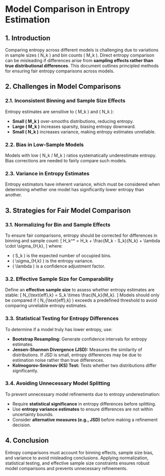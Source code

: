 # Model Comparison in Entropy Estimation

## 1. Introduction
Comparing entropy across different models is challenging due to variations in sample sizes \( N_k \) and bin counts \( M_k \). Direct entropy comparison can be misleading if differences arise from **sampling effects rather than true distributional differences**. This document outlines principled methods for ensuring fair entropy comparisons across models.

## 2. Challenges in Model Comparisons
### 2.1. Inconsistent Binning and Sample Size Effects
Entropy estimates are sensitive to \( M_k \) and \( N_k \):
- **Small \( M_k \)** over-smooths distributions, reducing entropy.
- **Large \( M_k \)** increases sparsity, biasing entropy downward.
- **Small \( N_k \)** increases variance, making entropy estimates unreliable.

### 2.2. Bias in Low-Sample Models
Models with low \( N_k / M_k \) ratios systematically underestimate entropy. Bias corrections are needed to fairly compare such models.

### 2.3. Variance in Entropy Estimates
Entropy estimators have inherent variance, which must be considered when determining whether one model has significantly lower entropy than another.

## 3. Strategies for Fair Model Comparison

### 3.1. Normalizing for Bin and Sample Effects
To ensure fair comparisons, entropy should be corrected for differences in binning and sample count:
\[
H_k^* = H_k + \frac{M_k - S_k}{N_k} + \lambda \cdot \sigma_{H,k},
\]
where:
- \( S_k \) is the expected number of occupied bins.
- \( \sigma_{H,k} \) is the entropy variance.
- \( \lambda \) is a confidence adjustment factor.

### 3.2. Effective Sample Size for Comparability
Define an **effective sample size** to assess whether entropy estimates are stable:
\[
N_{\text{eff},k} = S_k \times \frac{N_k}{M_k}.
\]
Models should only be compared if \( N_{\text{eff},k} \) exceeds a predefined threshold to avoid comparing unreliable entropy estimates.

### 3.3. Statistical Testing for Entropy Differences
To determine if a model truly has lower entropy, use:
- **Bootstrap Resampling:** Generate confidence intervals for entropy estimates.
- **Jensen-Shannon Divergence (JSD):** Measures the similarity of distributions. If JSD is small, entropy differences may be due to estimation noise rather than true differences.
- **Kolmogorov-Smirnov (KS) Test:** Tests whether two distributions differ significantly.

### 3.4. Avoiding Unnecessary Model Splitting
To prevent unnecessary model refinements due to entropy underestimation:
- Require **statistical significance** in entropy differences before splitting.
- Use **entropy variance estimates** to ensure differences are not within uncertainty bounds.
- Consider **alternative measures (e.g., JSD)** before making a refinement decision.

## 4. Conclusion
Entropy comparisons must account for binning effects, sample size bias, and variance to avoid misleading conclusions. Applying normalization, statistical testing, and effective sample size constraints ensures robust model comparisons and prevents unnecessary refinements.

